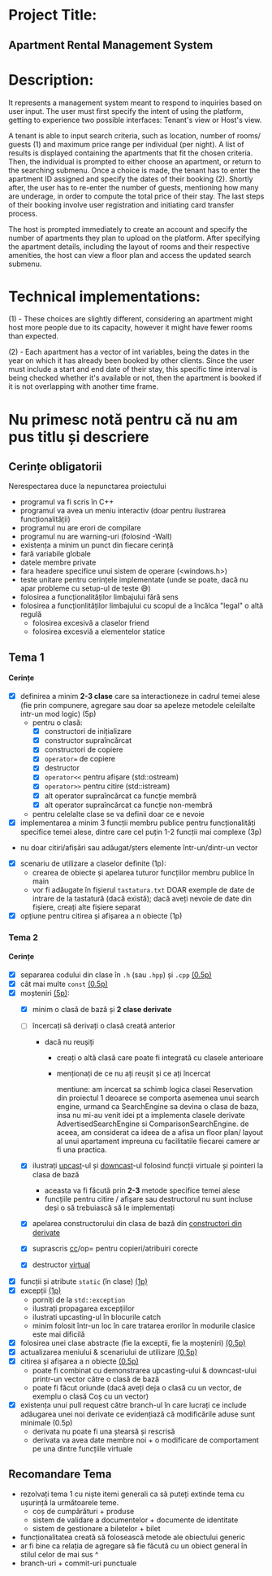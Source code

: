 # Project Title:
## Apartment Rental Management System
# Description:
It represents a management system meant to respond to inquiries based on user input. The user must
first specify the intent of using the platform, getting to experience two possible interfaces: Tenant's view
or Host's view.

A tenant is able to input search criteria, such as location, number of rooms/ guests (1) and maximum price range per
individual (per night). A list of results is displayed containing the apartments that fit the chosen criteria.
Then, the individual is prompted to either choose an apartment, or return to the searching submenu. Once a choice is made, the
tenant has to enter the apartment ID assigned and specify the dates of their booking (2). Shortly after, the user
has to re-enter the number of guests, mentioning how many are underage, in order to compute the total price of their stay.
The last steps of their booking involve user registration and initiating card transfer process.

The host is prompted immediately to create an account and specify the number of apartments they plan to upload on the platform.
After specifying the apartment details, including the layout of rooms and their respective amenities, the host can view a floor plan
and access the updated search submenu.

# Technical implementations:

(1) - These choices are slightly different, considering an apartment might host more people due to its capacity,
however it might have fewer rooms than expected.

(2) - Each apartment has a vector of int variables, being the dates in the year on which it has already been booked by
other clients. Since the user must include a start and end date of their stay, this specific time interval is being checked
whether it's available or not, then the apartment is booked if it is not overlapping with another time frame.

# Nu primesc notă pentru că nu am pus titlu și descriere

## Cerințe obligatorii

Nerespectarea duce la nepunctarea proiectului

- programul va fi scris în C++
- programul va avea un meniu interactiv (doar pentru ilustrarea funcționalității)
- programul nu are erori de compilare
- programul nu are warning-uri (folosind -Wall)
- existența a minim un punct din fiecare cerință
- fară variabile globale
- datele membre private
- fara headere specifice unui sistem de operare (<windows.h>)
- teste unitare pentru cerințele implementate (unde se poate, dacă nu apar probleme cu setup-ul de teste 😅)
- folosirea a funcționalităților limbajului fără sens
- folosirea a funcționlităților limbajului cu scopul de a încălca "legal" o altă regulă
  - folosirea excesivă a claselor friend
  - folosirea excesviă a elementelor statice

## Tema 1

#### Cerințe
- [x] definirea a minim **2-3 clase** care sa interactioneze in cadrul temei alese (fie prin compunere, agregare sau doar sa apeleze metodele celeilalte intr-un mod logic) (5p)
  - pentru o clasă:
    - [x] constructori de inițializare
    - [x] constructor supraîncărcat
    - [x] constructori de copiere
    - [x] `operator=` de copiere
    - [x] destructor
    - [x] `operator<<` pentru afișare (std::ostream)
    - [x] `operator>>` pentru citire (std::istream)
    - [x] alt operator supraîncărcat ca funcție membră
    - [x] alt operator supraîncărcat ca funcție non-membră
  - pentru celelalte clase se va definii doar ce e nevoie
- [x] implementarea a minim 3 funcții membru publice pentru funcționalități specifice temei alese, dintre care cel puțin 1-2 funcții mai complexe (3p)
- nu doar citiri/afișări sau adăugat/șters elemente într-un/dintr-un vector
- [x] scenariu de utilizare a claselor definite (1p):
  - crearea de obiecte și apelarea tuturor funcțiilor membru publice în main
  - vor fi adăugate în fișierul `tastatura.txt` DOAR exemple de date de intrare de la tastatură (dacă există); dacă aveți nevoie de date din fișiere, creați alte fișiere separat
- [x] opțiune pentru citirea și afișarea a n obiecte (1p)

### Tema 2

#### Cerințe
- [x] separarea codului din clase în `.h` (sau `.hpp`) și `.cpp` [(0.5p)](https://github.com/Ionnier/poo/tree/main/proiect/P01#separarea-implement%C4%83rii-metodelor-din-clase)
- [x] cât mai multe `const` [(0.5p)](https://github.com/Ionnier/poo/tree/main/labs/L04#reminder-const-everywhere)
- [x] moșteniri [(5p)](https://github.com/Ionnier/poo/tree/main/labs/L04#exemplu):
  - [x] minim o clasă de bază și **2 clase derivate**
  - [ ] încercați să derivați o clasă creată anterior
    - dacă nu reușiți
      - creați o altă clasă care poate fi integrată cu clasele anterioare
      - menționați de ce nu ați reușit și ce ați încercat
      
        mentiune: am incercat sa schimb logica clasei Reservation din proiectul 1 deoarece se comporta asemenea unui search engine, urmand ca SearchEngine sa devina o clasa de baza, insa nu mi-au venit idei pt a implementa clasele derivate AdvertisedSearchEngine si ComparisonSearchEngine.
        de aceea, am considerat ca ideea de a afisa un floor plan/ layout al unui apartament impreuna cu facilitatile fiecarei camere ar fi una practica.
      
  - [x] ilustrați [upcast](https://github.com/Ionnier/poo/tree/main/labs/L04#solu%C8%9Bie-func%C8%9Bii-virtuale-late-binding)-ul și [downcast](https://github.com/Ionnier/poo/tree/main/labs/L04#smarter-downcast-dynamic-cast)-ul folosind funcții virtuale și pointeri la clasa de bază
    - aceasta va fi făcută prin **2-3** metode specifice temei alese
    - funcțiile pentru citire / afișare sau destructorul nu sunt incluse deși o să trebuiască să le implementați
  - [x] apelarea constructorului din clasa de bază din [constructori din derivate](https://github.com/Ionnier/poo/tree/main/labs/L04#comportamentul-constructorului-la-derivare)
  - [x] suprascris [cc](https://github.com/Ionnier/poo/tree/main/labs/L04#comportamentul-constructorului-de-copiere-la-derivare)/op= pentru copieri/atribuiri corecte
  - [x] destructor [virtual](https://github.com/Ionnier/poo/tree/main/labs/L04#solu%C8%9Bie-func%C8%9Bii-virtuale-late-binding)
- [x] funcții și atribute `static` (în clase) [(1p)](https://github.com/Ionnier/poo/tree/main/labs/L04#static)
- [x] excepții [(1p)](https://github.com/Ionnier/poo/tree/main/labs/L04#exception-handling)
  - porniți de la `std::exception`
  - ilustrați propagarea excepțiilor
  - ilustrati upcasting-ul în blocurile catch
  - minim folosit într-un loc în care tratarea erorilor în modurile clasice este mai dificilă
- [x] folosirea unei clase abstracte (fie la exceptii, fie la moșteniri) [(0.5p)](https://github.com/Ionnier/poo/tree/main/labs/L04#clase-abstracte)
- [x] actualizarea meniului & scenariului de utilizare [(0.5p)](https://github.com/Ionnier/oop-template-t1/blob/main/main.cpp#L16)
- [x] citirea și afișarea a n obiecte [(0.5p)](https://github.com/Ionnier/oop-template-t1/blob/main/main.cpp#L13)
  - poate fi combinat cu demonstrarea upcasting-ului & downcast-ului printr-un vector către o clasă de bază
  - poate fi făcut oriunde (dacă aveți deja o clasă cu un vector, de exemplu o clasă Coș cu un vector<Produs>)
- [x] existența unui pull request către branch-ul în care lucrați ce include adăugarea unei noi derivate ce evidențiază că modificările aduse sunt minimale (0.5p)
  - derivata nu poate fi una ștearsă și rescrisă
  - derivata va avea date membre noi + o modificare de comportament pe una dintre funcțiile virtuale

## Recomandare Tema

* rezolvați tema 1 cu niște itemi generali ca să puteți extinde tema cu ușurință la următoarele teme.
  - coș de cumpărături + produse
  - sistem de validare a documentelor + documente de identitate
  - sistem de gestionare a biletelor + bilet
* funcționalitatea creată să folosească metode ale obiectului generic
* ar fi bine ca relația de agregare să fie făcută cu un obiect general în stilul celor de mai sus ^
* branch-uri + commit-uri punctuale
